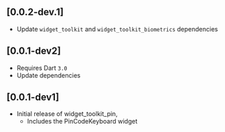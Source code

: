 ## [0.0.2-dev.1]
* Update `widget_toolkit` and `widget_toolkit_biometrics` dependencies

## [0.0.1-dev2]
* Requires Dart `3.0`
* Update dependencies

## [0.0.1-dev1]
* Initial release of widget_toolkit_pin,
  * Includes the PinCodeKeyboard widget
